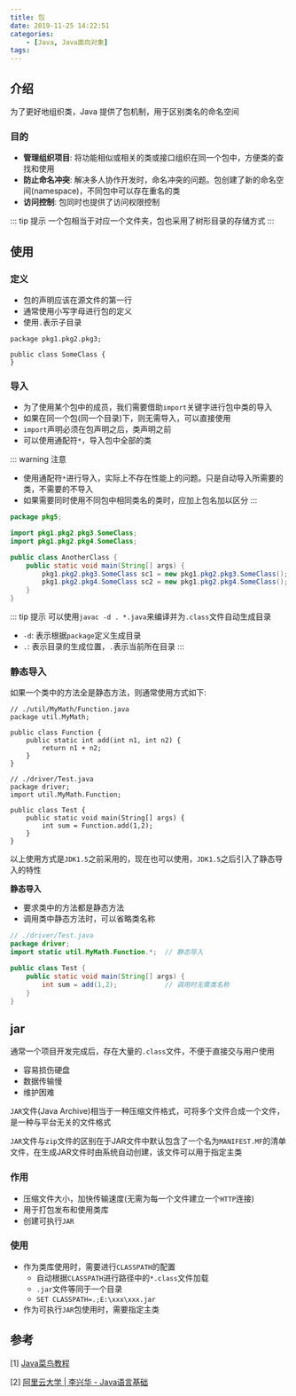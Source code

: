 ```yaml
---
title: 包
date: 2019-11-25 14:22:51
categories: 
    - [Java, Java面向对象]
tags:
---
```

## 介绍
为了更好地组织类，Java 提供了包机制，用于区别类名的命名空间

### 目的
- **管理组织项目**: 将功能相似或相关的类或接口组织在同一个包中，方便类的查找和使用
- **防止命名冲突**: 解决多人协作开发时，命名冲突的问题。包创建了新的命名空间(namespace)，不同包中可以存在重名的类
- **访问控制**: 包同时也提供了访问权限控制

::: tip 提示
一个包相当于对应一个文件夹，包也采用了树形目录的存储方式
:::

## 使用
### 定义
- 包的声明应该在源文件的第一行
- 通常使用小写字母进行包的定义
- 使用`.`表示子目录

```java{1}
package pkg1.pkg2.pkg3;

public class SomeClass {
}
```

### 导入
- 为了使用某个包中的成员，我们需要借助`import`关键字进行包中类的导入
- 如果在同一个包(同一个目录)下，则无需导入，可以直接使用
- `import`声明必须在包声明之后，类声明之前
- 可以使用通配符`*`，导入包中全部的类

::: warning 注意
- 使用通配符`*`进行导入，实际上不存在性能上的问题。只是自动导入所需要的类，不需要的不导入
- 如果需要同时使用不同包中相同类名的类时，应加上包名加以区分
:::

```java
package pkg5;

import pkg1.pkg2.pkg3.SomeClass;
import pkg1.pkg2.pkg4.SomeClass;

public class AnotherClass {
    public static void main(String[] args) {
        pkg1.pkg2.pkg3.SomeClass sc1 = new pkg1.pkg2.pkg3.SomeClass();
        pkg1.pkg2.pkg4.SomeClass sc2 = new pkg1.pkg2.pkg4.SomeClass();
    }
}
```

::: tip 提示
可以使用`javac -d . *.java`来编译并为`.class`文件自动生成目录
- `-d`: 表示根据`package`定义生成目录
- `.`: 表示目录的生成位置，`.`表示当前所在目录
:::

### 静态导入
如果一个类中的方法全是静态方法，则通常使用方式如下:
```java{1,10}
// ./util/MyMath/Function.java
package util.MyMath;

public class Function {
    public static int add(int n1, int n2) {
        return n1 + n2;
    }
}

// ./driver/Test.java
package driver;
import util.MyMath.Function;

public class Test {
    public static void main(String[] args) {
        int sum = Function.add(1,2);
    }
}
```

以上使用方式是`JDK1.5`之前采用的，现在也可以使用，`JDK1.5`之后引入了静态导入的特性

**静态导入**
- 要求类中的方法都是静态方法
- 调用类中静态方法时，可以省略类名称

```java
// ./driver/Test.java
package driver;
import static util.MyMath.Function.*;  // 静态导入

public class Test {
    public static void main(String[] args) {
        int sum = add(1,2);            // 调用时无需类名称
    }
}

```
## jar
通常一个项目开发完成后，存在大量的`.class`文件，不便于直接交与用户使用  
- 容易损伤硬盘
- 数据传输慢
- 维护困难

`JAR`文件(Java Archive)相当于一种压缩文件格式，可将多个文件合成一个文件，是一种与平台无关的文件格式

`JAR`文件与`zip`文件的区别在于JAR文件中默认包含了一个名为`MANIFEST.MF`的清单文件，在生成JAR文件时由系统自动创建，该文件可以用于指定主类

### 作用
- 压缩文件大小，加快传输速度(无需为每一个文件建立一个`HTTP`连接)
- 用于打包发布和使用类库
- 创建可执行`JAR`

### 使用
- 作为类库使用时，需要进行`CLASSPATH`的配置
    + 自动根据`CLASSPATH`进行路径中的`*.class`文件加载
    + `.jar`文件等同于一个目录
    + `SET CLASSPATH=.;E:\xxx\xxx.jar`
- 作为可执行`JAR`包使用时，需要指定主类

## 参考
[1] [Java菜鸟教程](https://www.runoob.com/java/java-package.html) 

[2] [阿里云大学 | 李兴华 - Java语言基础](https://edu.aliyun.com/roadmap/java?spm=5176.13345299.1392477.3.63ddf153q7QkVf)

